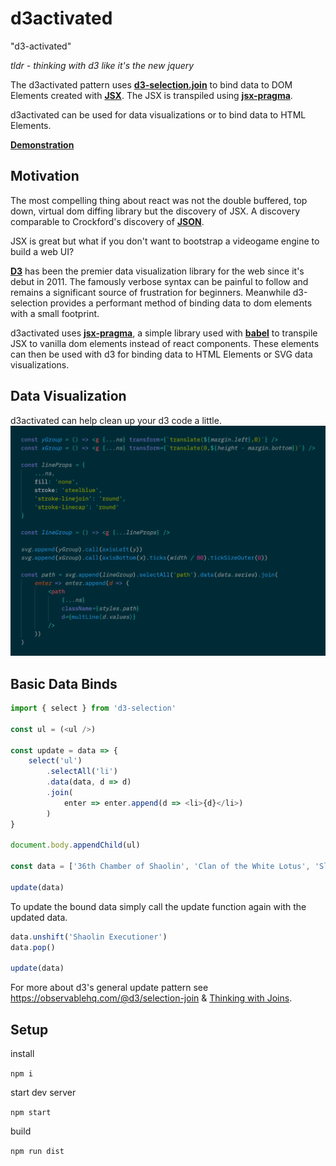# d3activated

"d3-activated"

*tldr - thinking with d3 like it's the new jquery*

The d3activated pattern uses [**d3-selection.join**](https://github.com/d3/d3-selection#selection_join) to bind data to DOM Elements created with [**JSX**](https://reactjs.org/docs/jsx-in-depth.html). The JSX is transpiled using [**jsx-pragma**](https://github.com/ScottORLY/jsx-dom).

d3activated can be used for data visualizations or to bind data to HTML Elements.

[**Demonstration**](https://scottorly.github.io/d3activated)

## Motivation

The most compelling thing about react was not the double buffered, top down, virtual dom diffing library but the discovery of JSX. A discovery comparable to Crockford's discovery of [**JSON**](https://json.org/).

JSX is great but what if you don't want to bootstrap a videogame engine to build a web UI?

[**D3**](https://d3js.org) has been the premier data visualization library for the web since it's debut in 2011. The famously verbose syntax can be painful to follow and remains a significant source of frustration for beginners. Meanwhile d3-selection provides a performant method of binding data to dom elements with a small footprint.

d3activated uses  [**jsx-pragma**](https://github.com/ScottORLY/jsx-dom), a simple library used with [**babel**](https://babeljs.io) to transpile JSX to vanilla dom elements instead of react components. These elements can then be used with d3 for binding data to HTML Elements or SVG data visualizations.

## Data Visualization

d3activated can help clean up your d3 code a little.
![](src/resources/d3activated.png)

## Basic Data Binds

```javascript
import { select } from 'd3-selection'

const ul = (<ul />)

const update = data => {
    select('ul')
        .selectAll('li')
        .data(data, d => d)
        .join(
            enter => enter.append(d => <li>{d}</li>)
        )
}

document.body.appendChild(ul)

const data = ['36th Chamber of Shaolin', 'Clan of the White Lotus', 'Sleeping Fist', 'Dance of the Drunken Mantis']

update(data)
```

To update the bound data simply call the update function again with the updated data.

```javascript
data.unshift('Shaolin Executioner')
data.pop()

update(data)
```

For more about d3's general update pattern see https://observablehq.com/@d3/selection-join & [Thinking with Joins](https://bost.ocks.org/mike/join/).

## Setup

install

`npm i`

start dev server

`npm start`

build

`npm run dist`
